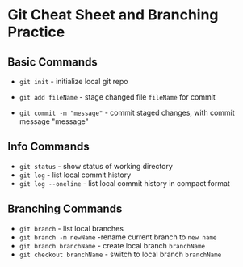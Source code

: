 # Git Cheat Sheet and Branching Practice 

## Basic Commands

* `git init` - initialize local git repo

* `git add fileName` - stage changed file `fileName` for commit

* `git commit -m "message"` - commit staged changes, with commit message "message"


## Info Commands
* `git status` - show status of working directory
* `git log` - list local commit history
* `git log --oneline` - list local commit history in compact format


## Branching Commands
* `git branch` - list local branches
* `git branch -m newName` -rename current branch to `new name` 
* `git branch branchName` - create local branch `branchName`
* `git checkout branchName` - switch to local branch `branchName`